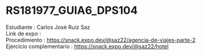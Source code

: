 # RS181977_GUIA6_DPS104

Estudiante : Carlos José Ruiz Saz
<br>
Link de expo :
<br>
Procedimiento : https://snack.expo.dev/@saz22/agencia-de-viajes-parte-2
<br>
Ejercicio complementario : https://snack.expo.dev/@saz22/hotel
